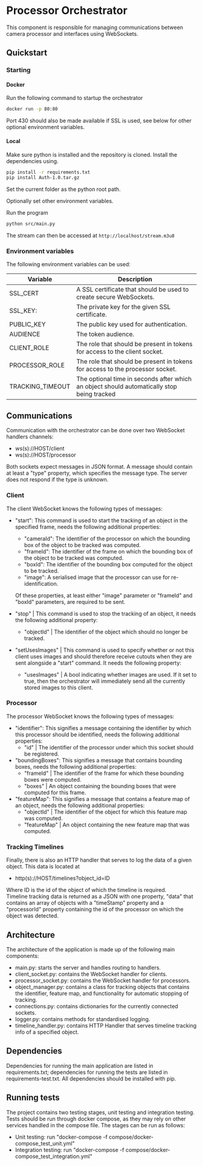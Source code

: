 # Processor Orchestrator

This component is responsible for managing communications between camera processor and interfaces using WebSockets.

## Quickstart

### Starting

#### Docker

Run the following command to startup the orchestrator

```bash
docker run -p 80:80
```

Port 430 should also be made available if SSL is used, see below for other optional environment variables.

#### Local

Make sure python is installed and the repository is cloned. Install the dependencies using.

```bash
pip install -r requirements.txt
pip install Auth-1.0.tar.gz
```

Set the current folder as the python root path.

Optionally set other environment variables.

Run the program

```bash
python src/main.py
```

The stream can then be accessed at `http://localhost/stream.m3u8`

### Environment variables
The following environment variables can be used:

| Variable         | Description                                                                                |
| ---------------- | ------------------------------------------------------------------------------------------ |
| SSL_CERT         | A SSL certificate that should be used to create secure WebSockets.                         |
| SSL_KEY:         | The private key for the given SSL certificate.                                             |
| PUBLIC_KEY       | The public key used for authentication.                                                    |
| AUDIENCE         | The token audience.                                                                        |
| CLIENT_ROLE      | The role that should be present in tokens for access to the client socket.                 |
| PROCESSOR_ROLE   | The role that should be present in tokens for access to the processor socket.              |
| TRACKING_TIMEOUT | The optional time in seconds after which an object should automatically stop being tracked |

## Communications
Communication with the orchestrator can be done over two WebSocket handlers channels:
- ws(s)://HOST/client
- ws(s)://HOST/processor

Both sockets expect messages in JSON format. A message should contain at least a 
"type" property, which specifies the message type. The server does not respond if the type is unknown.

### Client
The client WebSocket knows the following types of messages:
- "start": This command is used to start the tracking of an object in the specified frame,
  needs the following additional properties:
  - "cameraId": The identifier of the processor on which the bounding box of the object to be tracked was computed.
  - "frameId": The identifier of the frame on which the bounding box of the object to be tracked was computed.
  - "boxId": The identifier of the bounding box computed for the object to be tracked.
  - "image": A serialised image that the processor can use for re-identification.

  Of these properties, at least either "image" parameter or "frameId" and "boxId" parameters,  are required to be sent.
- "stop" | This command is used to stop the tracking of an object,
  it needs the following additional property:
  - "objectId" | The identifier of the object which should no longer be tracked.
- "setUsesImages" | This command is used to specify whether or not this client uses images and should therefore
receive cutouts when they are sent alongside a "start" command. It needs the following property:
  - "usesImages" | A bool indicating whether images are used. If it set to true, then the orchestrator will immediately send all the currently stored images to this client.

### Processor
The processor WebSocket knows the following types of messages:
- "identifier": This signifies a message containing the identifier by which this processor
  should be identified, needs the following additional properties:
  - "id" | The identifier of the processor under which this socket should be registered.
- "boundingBoxes": This signifies a message that contains bounding boxes, 
  needs the following additional properties:
  - "frameId" | The identifier of the frame for which these bounding boxes were computed.
  - "boxes"   | An object containing the bounding boxes that were computed for this frame.
- "featureMap": This signifies a message that contains a feature map of an object,
  needs the following additional properties:
  - "objectId"   | The identifier of the object for which this feature map was computed.
  - "featureMap" | An object containing the new feature map that was computed.
  
### Tracking Timelines
Finally, there is also an HTTP handler that serves to log the data of a given object.
This data is located at 
- http(s)://HOST/timelines?object_id=ID

Where ID is the id of the object of which the timeline is required.  
Timeline tracking data is returned as a JSON with one property, "data" that contains an array of objects with a "timeStamp" property and a "processorId" property containing the id of the processor on which the object was detected.

## Architecture
The architecture of the application is made up of the following main components:
- main.py: starts the server and handles routing to handlers.
- client_socket.py: contains the WebSocket handler for clients.
- processor_socket.py: contains the WebSocket handler for processors.
- object_manager.py: contains a class for tracking objects that contains the identifier, feature map, and functionality for automatic stopping of tracking.
- connections.py: contains dictionaries for the currently connected sockets.
- logger.py: contains methods for standardised logging.
- timeline_handler.py: contains HTTP Handler that serves timeline tracking info of a specified object.

## Dependencies
Dependencies for running the main application are listed in requirements.txt; 
dependencies for running the tests are listed in requirements-test.txt. All dependencies
should be installed with pip.

## Running tests
The project contains two testing stages, unit testing and integration testing.
Tests should be run through docker compose, as they may rely on other services handled in the compose file.
The stages can be run as follows:
- Unit testing: run "docker-compose -f compose/docker-compose_test_unit.yml"
- Integration testing: run "docker-compose -f compose/docker-compose_test_integration.yml"

